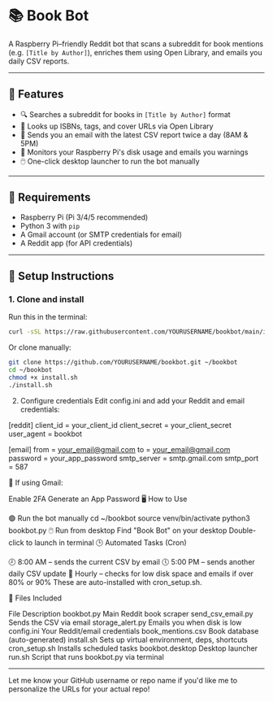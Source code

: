 # 📚 Book Bot

A Raspberry Pi–friendly Reddit bot that scans a subreddit for book mentions (e.g. `[Title by Author]`), enriches them using Open Library, and emails you daily CSV reports.

---

## 🚀 Features

- 🔍 Searches a subreddit for books in `[Title by Author]` format
- 📖 Looks up ISBNs, tags, and cover URLs via Open Library
- 📨 Sends you an email with the latest CSV report twice a day (8AM & 5PM)
- 🧼 Monitors your Raspberry Pi's disk usage and emails you warnings
- 🖱️ One-click desktop launcher to run the bot manually

---

## 💾 Requirements

- Raspberry Pi (Pi 3/4/5 recommended)
- Python 3 with `pip`
- A Gmail account (or SMTP credentials for email)
- A Reddit app (for API credentials)

---

## 🔧 Setup Instructions

### 1. Clone and install

Run this in the terminal:

```bash
curl -sSL https://raw.githubusercontent.com/YOURUSERNAME/bookbot/main/install.sh
```

Or clone manually:

```bash
git clone https://github.com/YOURUSERNAME/bookbot.git ~/bookbot
cd ~/bookbot
chmod +x install.sh
./install.sh
```

2. Configure credentials
Edit config.ini and add your Reddit and email credentials:

[reddit]
client_id = your_client_id
client_secret = your_client_secret
user_agent = bookbot

[email]
from = your_email@gmail.com
to = your_email@gmail.com
password = your_app_password
smtp_server = smtp.gmail.com
smtp_port = 587

📌 If using Gmail:

Enable 2FA
Generate an App Password
🖥️ How to Use

🟢 Run the bot manually
cd ~/bookbot
source venv/bin/activate
python3 bookbot.py
🖱️ Run from desktop
Find "Book Bot" on your desktop
Double-click to launch in terminal
🕒 Automated Tasks (Cron)

🕗 8:00 AM – sends the current CSV by email
🕔 5:00 PM – sends another daily CSV update
🔁 Hourly – checks for low disk space and emails if over 80% or 90%
These are auto-installed with cron_setup.sh.

📁 Files Included

File	Description
bookbot.py	Main Reddit book scraper
send_csv_email.py	Sends the CSV via email
storage_alert.py	Emails you when disk is low
config.ini	Your Reddit/email credentials
book_mentions.csv	Book database (auto-generated)
install.sh	Sets up virtual environment, deps, shortcuts
cron_setup.sh	Installs scheduled tasks
bookbot.desktop	Desktop launcher
run.sh	Script that runs bookbot.py via terminal

---

Let me know your GitHub username or repo name if you'd like me to personalize the URLs for your actual repo!
